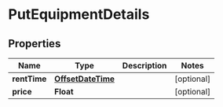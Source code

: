 # PutEquipmentDetails

## Properties
Name | Type | Description | Notes
------------ | ------------- | ------------- | -------------
**rentTime** | [**OffsetDateTime**](OffsetDateTime.md) |  |  [optional]
**price** | **Float** |  |  [optional]
